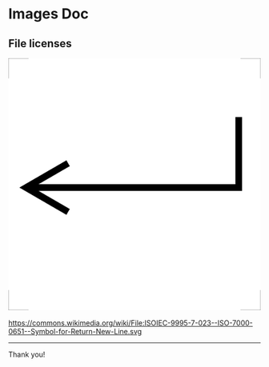 # Images Doc

## File licenses

![ISOIEC-9995-7-023--ISO-7000-0651--Symbol-for-Return-New-Line.svg](ISOIEC-9995-7-023--ISO-7000-0651--Symbol-for-Return-New-Line.svg)

<https://commons.wikimedia.org/wiki/File:ISOIEC-9995-7-023--ISO-7000-0651--Symbol-for-Return-New-Line.svg>


---
Thank you!
